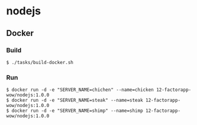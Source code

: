 # nodejs

## Docker

### Build
```
$ ./tasks/build-docker.sh
```

### Run
```
$ docker run -d -e "SERVER_NAME=chichen" --name=chicken 12-factorapp-wow/nodejs:1.0.0
$ docker run -d -e "SERVER_NAME=steak" --name=steak 12-factorapp-wow/nodejs:1.0.0
$ docker run -d -e "SERVER_NAME=shimp" --name=shimp 12-factorapp-wow/nodejs:1.0.0
```
